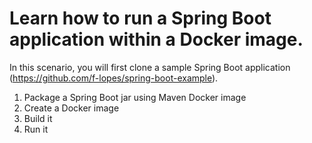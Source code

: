 # Learn how to run a Spring Boot application within a Docker image.

In this scenario, you will first clone a sample Spring Boot application (https://github.com/f-lopes/spring-boot-example).

1. Package a Spring Boot jar using Maven Docker image
2. Create a Docker image
3. Build it
4. Run it
